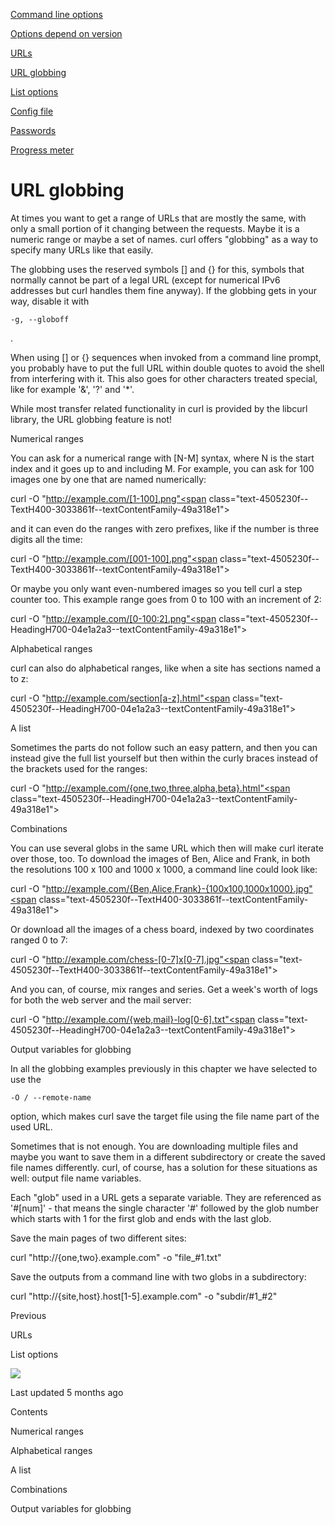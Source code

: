 <a href="options.html" class="navButton-94f2579c--pageItemWithChildrenNested-2c5d8183--navButtonClickable-161b88ca">

<span class="text-4505230f--UIH300-2063425d--textContentFamily-49a318e1--navButtonLabel-14a4968f">Command line options</span>

</a>

<a href="versions.html" class="navButton-94f2579c--pageItemWithChildrenNested-2c5d8183--navButtonClickable-161b88ca">

<span class="text-4505230f--UIH300-2063425d--textContentFamily-49a318e1--navButtonLabel-14a4968f">Options depend on version</span>

</a>

<a href="urls.html" class="navButton-94f2579c--pageItemWithChildrenNested-2c5d8183--navButtonClickable-161b88ca">

<span class="text-4505230f--UIH300-2063425d--textContentFamily-49a318e1--navButtonLabel-14a4968f">URLs</span>

</a>

<a href="globbing.html" class="navButton-94f2579c--pageItemWithChildrenNested-2c5d8183--navButtonClickable-161b88ca--navButtonOpened-6a88552e">

<span class="text-4505230f--UIH300-2063425d--textContentFamily-49a318e1--navButtonLabel-14a4968f">URL globbing</span>

</a>

<a href="listopts.html" class="navButton-94f2579c--pageItemWithChildrenNested-2c5d8183--navButtonClickable-161b88ca">

<span class="text-4505230f--UIH300-2063425d--textContentFamily-49a318e1--navButtonLabel-14a4968f">List options</span>

</a>

<a href="configfile.html" class="navButton-94f2579c--pageItemWithChildrenNested-2c5d8183--navButtonClickable-161b88ca">

<span class="text-4505230f--UIH300-2063425d--textContentFamily-49a318e1--navButtonLabel-14a4968f">Config file</span>

</a>

<a href="passwords.html" class="navButton-94f2579c--pageItemWithChildrenNested-2c5d8183--navButtonClickable-161b88ca">

<span class="text-4505230f--UIH300-2063425d--textContentFamily-49a318e1--navButtonLabel-14a4968f">Passwords</span>

</a>

<a href="progressmeter.html" class="navButton-94f2579c--pageItemWithChildrenNested-2c5d8183--navButtonClickable-161b88ca">

<span class="text-4505230f--UIH300-2063425d--textContentFamily-49a318e1--navButtonLabel-14a4968f">Progress meter</span>

</a>

# <span class="text-4505230f--DisplayH900-bfb998fa--textContentFamily-49a318e1">URL globbing</span>

<span class="text-4505230f--UIH300-2063425d--textUIFamily-5ebd8e40--text-8ee2c8b2">

</span>

<span class="text-4505230f--UIH300-2063425d--textUIFamily-5ebd8e40--text-8ee2c8b2">

</span>

<span class="text-4505230f--TextH400-3033861f--textContentFamily-49a318e1">

<span data-key="4989f73cee9642b8b5056a1e9e55f2bb">

<span data-offset-key="4989f73cee9642b8b5056a1e9e55f2bb:0">At times you want to get a range of URLs that are mostly the same, with only a small portion of it changing between the requests. Maybe it is a numeric range or maybe a set of names. curl offers "globbing" as a way to specify many URLs like that easily.</span>

</span>

</span>

<span class="text-4505230f--TextH400-3033861f--textContentFamily-49a318e1">

<span data-key="55465165286f4271996e85b388561a6c">

<span data-offset-key="55465165286f4271996e85b388561a6c:0">The globbing uses the reserved symbols \[\] and {} for this, symbols that normally cannot be part of a legal URL (except for numerical IPv6 addresses but curl handles them fine anyway). If the globbing gets in your way, disable it with </span>

<span data-offset-key="55465165286f4271996e85b388561a6c:1">`-g, --globoff`</span>

<span data-offset-key="55465165286f4271996e85b388561a6c:2">.</span>

</span>

</span>

<span class="text-4505230f--TextH400-3033861f--textContentFamily-49a318e1">

<span data-key="54bdf47fe35e4ae6a37d0632f5b17bec">

<span data-offset-key="54bdf47fe35e4ae6a37d0632f5b17bec:0">When using \[\] or {} sequences when invoked from a command line prompt, you probably have to put the full URL within double quotes to avoid the shell from interfering with it. This also goes for other characters treated special, like for example '&', '?' and '\*'.</span>

</span>

</span>

<span class="text-4505230f--TextH400-3033861f--textContentFamily-49a318e1">

<span data-key="30a31a48ee1c48208f121cd114358b4e">

<span data-offset-key="30a31a48ee1c48208f121cd114358b4e:0">While most transfer related functionality in curl is provided by the libcurl library, the URL globbing feature is not!</span>

</span>

</span>

<span class="text-4505230f--HeadingH700-04e1a2a3--textContentFamily-49a318e1">

<span data-key="c6a27bf680ef477dbbd57759aeb2c62e">

<span data-offset-key="c6a27bf680ef477dbbd57759aeb2c62e:0">Numerical ranges</span>

</span>

</span>

<span class="text-4505230f--TextH400-3033861f--textContentFamily-49a318e1">

<span data-key="278329543b394db0b2254b2808155278">

<span data-offset-key="278329543b394db0b2254b2808155278:0">You can ask for a numerical range with \[N-M\] syntax, where N is the start index and it goes up to and including M. For example, you can ask for 100 images one by one that are named numerically:</span>

</span>

</span>    curl -O "http://example.com/[1-100].png"<span class="text-4505230f--TextH400-3033861f--textContentFamily-49a318e1">

<span data-key="3ad3067bf65943dc8ce08d1884777d87">

<span data-offset-key="3ad3067bf65943dc8ce08d1884777d87:0">and it can even do the ranges with zero prefixes, like if the number is three digits all the time:</span>

</span>

</span>    curl -O "http://example.com/[001-100].png"<span class="text-4505230f--TextH400-3033861f--textContentFamily-49a318e1">

<span data-key="bb2b5654b24c4e1487b13a5ed767a5d7">

<span data-offset-key="bb2b5654b24c4e1487b13a5ed767a5d7:0">Or maybe you only want even-numbered images so you tell curl a step counter too. This example range goes from 0 to 100 with an increment of 2:</span>

</span>

</span>    curl -O "http://example.com/[0-100:2].png"<span class="text-4505230f--HeadingH700-04e1a2a3--textContentFamily-49a318e1">

<span data-key="4b5321ea3e274d39a9720a5c89d8bad2">

<span data-offset-key="4b5321ea3e274d39a9720a5c89d8bad2:0">Alphabetical ranges</span>

</span>

</span>

<span class="text-4505230f--TextH400-3033861f--textContentFamily-49a318e1">

<span data-key="a9fe2836bc06496faa8599f38e0026ee">

<span data-offset-key="a9fe2836bc06496faa8599f38e0026ee:0">curl can also do alphabetical ranges, like when a site has sections named a to z:</span>

</span>

</span>    curl -O "http://example.com/section[a-z].html"<span class="text-4505230f--HeadingH700-04e1a2a3--textContentFamily-49a318e1">

<span data-key="1d00a70b5252439c8d5cb04ca063d892">

<span data-offset-key="1d00a70b5252439c8d5cb04ca063d892:0">A list</span>

</span>

</span>

<span class="text-4505230f--TextH400-3033861f--textContentFamily-49a318e1">

<span data-key="5e7fd97e2f6347bd9e9c9f0c8453ec7f">

<span data-offset-key="5e7fd97e2f6347bd9e9c9f0c8453ec7f:0">Sometimes the parts do not follow such an easy pattern, and then you can instead give the full list yourself but then within the curly braces instead of the brackets used for the ranges:</span>

</span>

</span>    curl -O "http://example.com/{one,two,three,alpha,beta}.html"<span class="text-4505230f--HeadingH700-04e1a2a3--textContentFamily-49a318e1">

<span data-key="2330b2c1ecb24dfbbe9709e3140559eb">

<span data-offset-key="2330b2c1ecb24dfbbe9709e3140559eb:0">Combinations</span>

</span>

</span>

<span class="text-4505230f--TextH400-3033861f--textContentFamily-49a318e1">

<span data-key="6fb85d60b25b4f3498577694b242873f">

<span data-offset-key="6fb85d60b25b4f3498577694b242873f:0">You can use several globs in the same URL which then will make curl iterate over those, too. To download the images of Ben, Alice and Frank, in both the resolutions 100 x 100 and 1000 x 1000, a command line could look like:</span>

</span>

</span>    curl -O "http://example.com/{Ben,Alice,Frank}-{100x100,1000x1000}.jpg"<span class="text-4505230f--TextH400-3033861f--textContentFamily-49a318e1">

<span data-key="719aa0e904cb4b40a06baf1fd3ca9248">

<span data-offset-key="719aa0e904cb4b40a06baf1fd3ca9248:0">Or download all the images of a chess board, indexed by two coordinates ranged 0 to 7:</span>

</span>

</span>    curl -O "http://example.com/chess-[0-7]x[0-7].jpg"<span class="text-4505230f--TextH400-3033861f--textContentFamily-49a318e1">

<span data-key="7c16cfb985de4d649607119efcfe428d">

<span data-offset-key="7c16cfb985de4d649607119efcfe428d:0">And you can, of course, mix ranges and series. Get a week's worth of logs for both the web server and the mail server:</span>

</span>

</span>    curl -O "http://example.com/{web,mail}-log[0-6].txt"<span class="text-4505230f--HeadingH700-04e1a2a3--textContentFamily-49a318e1">

<span data-key="c00f95e51b15449589c8e190c9e2dae1">

<span data-offset-key="c00f95e51b15449589c8e190c9e2dae1:0">Output variables for globbing</span>

</span>

</span>

<span class="text-4505230f--TextH400-3033861f--textContentFamily-49a318e1">

<span data-key="88dc39fa21ba4f00a244c1d74154696d">

<span data-offset-key="88dc39fa21ba4f00a244c1d74154696d:0">In all the globbing examples previously in this chapter we have selected to use the </span>

<span data-offset-key="88dc39fa21ba4f00a244c1d74154696d:1">`-O / --remote-name`</span>

<span data-offset-key="88dc39fa21ba4f00a244c1d74154696d:2"> option, which makes curl save the target file using the file name part of the used URL.</span>

</span>

</span>

<span class="text-4505230f--TextH400-3033861f--textContentFamily-49a318e1">

<span data-key="5f0fbcdf48154969814b029e002acb9b">

<span data-offset-key="5f0fbcdf48154969814b029e002acb9b:0">Sometimes that is not enough. You are downloading multiple files and maybe you want to save them in a different subdirectory or create the saved file names differently. curl, of course, has a solution for these situations as well: output file name variables.</span>

</span>

</span>

<span class="text-4505230f--TextH400-3033861f--textContentFamily-49a318e1">

<span data-key="1ff8c84ffd3d43a1bdae65f1a19bf2db">

<span data-offset-key="1ff8c84ffd3d43a1bdae65f1a19bf2db:0">Each "glob" used in a URL gets a separate variable. They are referenced as '\#\[num\]' - that means the single character '\#' followed by the glob number which starts with 1 for the first glob and ends with the last glob.</span>

</span>

</span>

<span class="text-4505230f--TextH400-3033861f--textContentFamily-49a318e1">

<span data-key="7f7eb41291864b019e108b53170e7a3f">

<span data-offset-key="7f7eb41291864b019e108b53170e7a3f:0">Save the main pages of two different sites:</span>

</span>

</span>    curl "http://{one,two}.example.com" -o "file_#1.txt"<span class="text-4505230f--TextH400-3033861f--textContentFamily-49a318e1">

<span data-key="e8676c8dbc6e413983e61a9cb43dc8e1">

<span data-offset-key="e8676c8dbc6e413983e61a9cb43dc8e1:0">Save the outputs from a command line with two globs in a subdirectory:</span>

</span>

</span>    curl "http://{site,host}.host[1-5].example.com" -o "subdir/#1_#2"<a href="urls.html" class="reset-3c756112--card-6570f064--whiteCard-fff091a4--cardPrevious-56a5e674">

</a>

<span class="text-4505230f--TextH200-a3425406--textContentFamily-49a318e1">Previous</span>

<span class="text-4505230f--UIH400-4e41e82a--textContentFamily-49a318e1">URLs</span>

<a href="listopts.html" class="reset-3c756112--card-6570f064--whiteCard-fff091a4--cardNext-19241c42">

</a>

<span class="text-4505230f--UIH400-4e41e82a--textContentFamily-49a318e1">List options</span>

<img src="https://avatars1.githubusercontent.com/u/965580?v=4" class="image-67b14f24--avatar-1c1d03ec" />

<span class="text-4505230f--TextH200-a3425406--textContentFamily-49a318e1">Last updated 5 months ago</span>

<span class="text-4505230f--InfoH100-1e92e1d1--textContentFamily-49a318e1">Contents</span>

<a href="globbing.html#numerical-ranges" class="reset-3c756112--menuItem-aa02f6ec--menuItemLight-757d5235--menuItemInline-173bdf97--pageTocItem-f4427024">

</a>

<span class="text-4505230f--UIH300-2063425d--textContentFamily-49a318e1">

<span class="text-4505230f--UIH200-50ead35f--textContentFamily-49a318e1">Numerical ranges</span>

</span>

<a href="globbing.html#alphabetical-ranges" class="reset-3c756112--menuItem-aa02f6ec--menuItemLight-757d5235--menuItemInline-173bdf97--pageTocItem-f4427024">

</a>

<span class="text-4505230f--UIH300-2063425d--textContentFamily-49a318e1">

<span class="text-4505230f--UIH200-50ead35f--textContentFamily-49a318e1">Alphabetical ranges</span>

</span>

<a href="globbing.html#a-list" class="reset-3c756112--menuItem-aa02f6ec--menuItemLight-757d5235--menuItemInline-173bdf97--pageTocItem-f4427024">

</a>

<span class="text-4505230f--UIH300-2063425d--textContentFamily-49a318e1">

<span class="text-4505230f--UIH200-50ead35f--textContentFamily-49a318e1">A list</span>

</span>

<a href="globbing.html#combinations" class="reset-3c756112--menuItem-aa02f6ec--menuItemLight-757d5235--menuItemInline-173bdf97--pageTocItem-f4427024">

</a>

<span class="text-4505230f--UIH300-2063425d--textContentFamily-49a318e1">

<span class="text-4505230f--UIH200-50ead35f--textContentFamily-49a318e1">Combinations</span>

</span>

<a href="globbing.html#output-variables-for-globbing" class="reset-3c756112--menuItem-aa02f6ec--menuItemLight-757d5235--menuItemInline-173bdf97--pageTocItem-f4427024">

</a>

<span class="text-4505230f--UIH300-2063425d--textContentFamily-49a318e1">

<span class="text-4505230f--UIH200-50ead35f--textContentFamily-49a318e1">Output variables for globbing</span>

</span>
